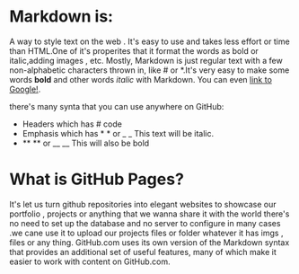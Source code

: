 # Markdown is:

A way to style text on the web . It's easy to use and takes less effort or time than HTML.One of it's properites that it format the words as bold or italic,adding images , etc.
 Mostly, Markdown is just regular text with a few non-alphabetic characters thrown in, like # or *.It's very easy to make some words **bold** and other words *italic* with Markdown. You can even [link to Google!](http://google.com).

there's many synta that you can use anywhere on GitHub:
- Headers which has # code
- Emphasis which has * * or _ _ This text will be italic.
- ** ** or __ __ This will also be bold

# What is GitHub Pages?

It's let us turn github repositories into elegant websites to showcase our portfolio , projects or anything that we wanna share it with the world there's no need to set up the database and no server to configure in many cases .we cane use it to upload our projects files or folder whatever it has imgs , files or any thing.
GitHub.com uses its own version of the Markdown syntax that provides an additional set of useful features, many of which make it easier to work with content on GitHub.com.
